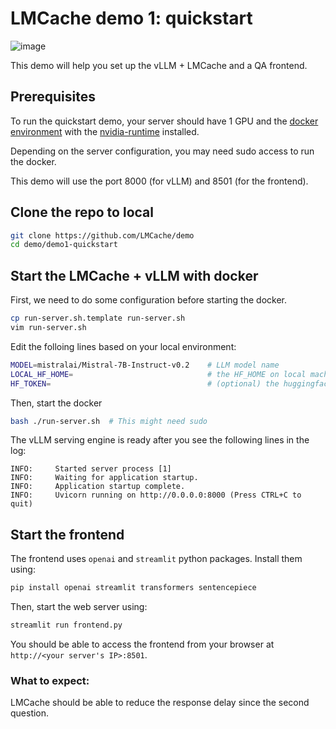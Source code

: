 # LMCache demo 1: quickstart

![image](https://github.com/user-attachments/assets/f0577071-c3ba-4094-a7d2-5b288fbd411b)


This demo will help you set up the vLLM + LMCache and a QA frontend.


## Prerequisites
To run the quickstart demo, your server should have 1 GPU and the [docker environment](https://docs.docker.com/engine/install/) with the [nvidia-runtime](https://docs.nvidia.com/datacenter/cloud-native/container-toolkit/latest/install-guide.html) installed.

Depending on the server configuration, you may need sudo access to run the docker.

This demo will use the port 8000 (for vLLM) and 8501 (for the frontend).

## Clone the repo to local
```bash
git clone https://github.com/LMCache/demo
cd demo/demo1-quickstart
```

## Start the LMCache + vLLM with docker 

First, we need to do some configuration before starting the docker.
```bash
cp run-server.sh.template run-server.sh
vim run-server.sh
```

Edit the folloing lines based on your local environment:
```bash
MODEL=mistralai/Mistral-7B-Instruct-v0.2    # LLM model name
LOCAL_HF_HOME=                              # the HF_HOME on local machine. vLLM will try finding/downloading the models here
HF_TOKEN=                                   # (optional) the huggingface token to access some special models
```

Then, start the docker
```bash
bash ./run-server.sh  # This might need sudo
```

The vLLM serving engine is ready after you see the following lines in the log:
```text
INFO:     Started server process [1]
INFO:     Waiting for application startup.
INFO:     Application startup complete.
INFO:     Uvicorn running on http://0.0.0.0:8000 (Press CTRL+C to quit)
```

## Start the frontend

The frontend uses `openai` and `streamlit` python packages. Install them using:
```bash
pip install openai streamlit transformers sentencepiece
```

Then, start the web server using:
```bash
streamlit run frontend.py
```

You should be able to access the frontend from your browser at `http://<your server's IP>:8501`.

### What to expect:

LMCache should be able to reduce the response delay since the second question.

